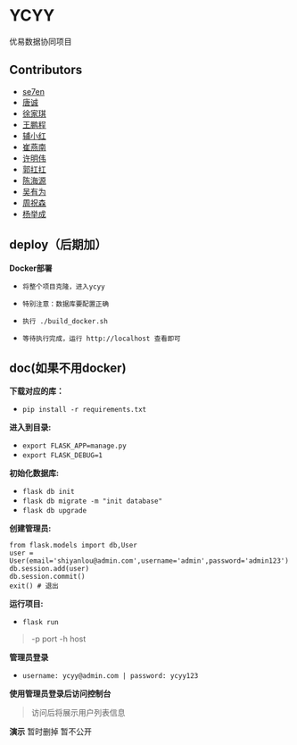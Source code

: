 ﻿# YCYY
优易数据协同项目

## Contributors

* [se7en](https://github.com/litt1eseven/Ycyy)
* [唐诚](https://github.com/woxingyiyi/Ycyy)
* [徐家琪](https://github.com/xujiaqi/Ycyy)
* [王鹏程](https://github.com/Twndlt/Ycyy.git)
* [辅小红](https://github.com/fxiaohong/Ycyy)
* [崔燕南](https://github.com/c502556190/Ycyy)
* [许明伟](https://github.com/CherishMIWD/Ycyy)
* [郭扛扛](https://github.com/631540886/Ycyy)
* [陈海源](https://github.com/chenhaiyuan53880/Ycyy)
* [吴有为](https://github.com/1191464964/Ycyy)
* [周祝森](https://github.com/GitHubMrZhou/Ycyy)
* [杨举成](https://github.com/tyhg001/Ycyy)

## deploy（后期加）
**Docker部署**

- `将整个项目克隆，进入ycyy`

- `特别注意：数据库要配置正确`

- `执行 ./build_docker.sh`

- `等待执行完成，运行 http://localhost 查看即可`

## doc(如果不用docker)
**下载对应的库：** 
- `pip install -r requirements.txt`

**进入到目录:**
- `export FLASK_APP=manage.py`
- `export FLASK_DEBUG=1`

**初始化数据库:**
- `flask db init`
- `flask db migrate -m "init database"`
- `flask db upgrade`

**创建管理员:**
```
from flask.models import db,User
user = User(email='shiyanlou@admin.com',username='admin',password='admin123')
db.session.add(user)
db.session.commit()
exit() # 退出
```

**运行项目:**
- `flask run`
>-p port
 -h host

**管理员登录**
- `username: ycyy@admin.com | password: ycyy123`

**使用管理员登录后访问控制台**
>访问后将展示用户列表信息

**演示**
暂时删掉
暂不公开
